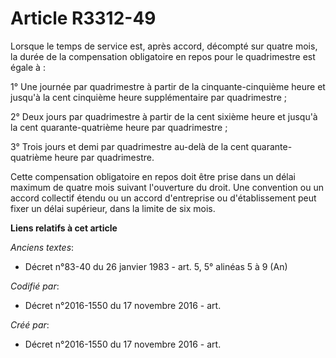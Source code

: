 # Article R3312-49

Lorsque le temps de service est, après accord, décompté sur quatre mois, la durée de la compensation obligatoire en repos
pour le quadrimestre est égale à :

1° Une journée par quadrimestre à partir de la cinquante-cinquième heure et jusqu'à la cent cinquième heure supplémentaire
par quadrimestre ;

2° Deux jours par quadrimestre à partir de la cent sixième heure et jusqu'à la cent quarante-quatrième heure par
quadrimestre ;

3° Trois jours et demi par quadrimestre au-delà de la cent quarante-quatrième heure par quadrimestre.

Cette compensation obligatoire en repos doit être prise dans un délai maximum de quatre mois suivant l'ouverture du droit.
Une convention ou un accord collectif étendu ou un accord d'entreprise ou d'établissement peut fixer un délai supérieur, dans
la limite de six mois.

**Liens relatifs à cet article**

_Anciens textes_:

  - Décret n°83-40 du 26 janvier 1983 - art. 5, 5° alinéas 5 à 9  (An)

_Codifié par_:

  - Décret n°2016-1550 du 17 novembre 2016 - art.

_Créé par_:

  - Décret n°2016-1550 du 17 novembre 2016 - art.
